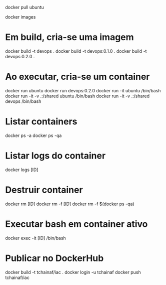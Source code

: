 docker pull ubuntu

docker images

# Em build, cria-se uma imagem
docker build -t devops .
docker build -t devops:0.1.0 .
docker build -t devops:0.2.0 .

# Ao executar, cria-se um container
docker run ubuntu
docker run devops:0.2.0
docker run -it ubuntu /bin/bash
docker run -it -v .:/shared ubuntu /bin/bash
docker run -it -v .:/shared devops /bin/bash

# Listar containers 
docker ps -a
docker ps -qa

# Listar logs do container
docker logs [ID]

# Destruir container
docker rm [ID]
docker rm -f [ID]
docker rm -f $(docker ps -qa)

# Executar bash em container ativo
docker exec -it [ID] /bin/bash

# Publicar no DockerHub
docker build -t tchainaf/iac .
docker login -u tchainaf
docker push tchainaf/iac